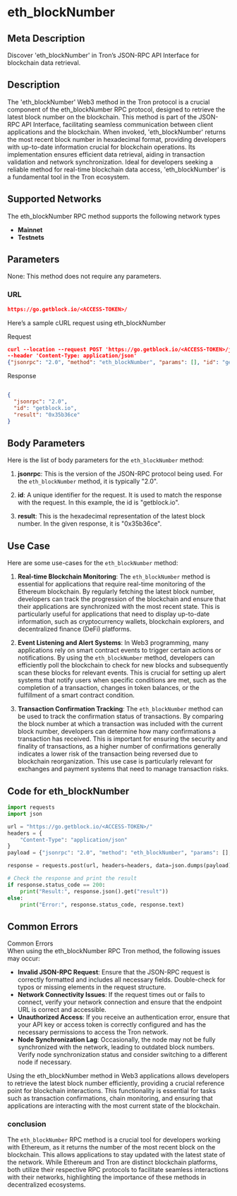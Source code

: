 # eth_blockNumber


## Meta Description
Discover 'eth_blockNumber' in Tron’s JSON-RPC API Interface for blockchain data retrieval.

## Description
The 'eth_blockNumber' Web3 method in the Tron protocol is a crucial component of the eth_blockNumber RPC protocol, designed to retrieve the latest block number on the blockchain. This method is part of the JSON-RPC API Interface, facilitating seamless communication between client applications and the blockchain. When invoked, 'eth_blockNumber' returns the most recent block number in hexadecimal format, providing developers with up-to-date information crucial for blockchain operations. Its implementation ensures efficient data retrieval, aiding in transaction validation and network synchronization. Ideal for developers seeking a reliable method for real-time blockchain data access, 'eth_blockNumber' is a fundamental tool in the Tron ecosystem.

## Supported Networks
The eth_blockNumber RPC method supports the following network types
- **Mainnet**
- **Testnets**

## Parameters

None: This method does not require any parameters.

### URL
```json
https://go.getblock.io/<ACCESS-TOKEN>/
```
Here’s a sample cURL request using eth_blockNumber

Request
```json
curl --location --request POST 'https://go.getblock.io/<ACCESS-TOKEN>/jsonrpc' 
--header 'Content-Type: application/json' 
{"jsonrpc": "2.0", "method": "eth_blockNumber", "params": [], "id": "getblock.io"}
```

Response
```json

{
  "jsonrpc": "2.0",
  "id": "getblock.io",
  "result": "0x35b36ce"
}
```
## Body Parameters

Here is the list of body parameters for the `eth_blockNumber` method:

1. **jsonrpc**: This is the version of the JSON-RPC protocol being used. For the `eth_blockNumber` method, it is typically "2.0".

2. **id**: A unique identifier for the request. It is used to match the response with the request. In this example, the id is "getblock.io".

3. **result**: This is the hexadecimal representation of the latest block number. In the given response, it is "0x35b36ce".

## Use Case

Here are some use-cases for the `eth_blockNumber` method:

1. **Real-time Blockchain Monitoring**: The `eth_blockNumber` method is essential for applications that require real-time monitoring of the Ethereum blockchain. By regularly fetching the latest block number, developers can track the progression of the blockchain and ensure that their applications are synchronized with the most recent state. This is particularly useful for applications that need to display up-to-date information, such as cryptocurrency wallets, blockchain explorers, and decentralized finance (DeFi) platforms.

2. **Event Listening and Alert Systems**: In Web3 programming, many applications rely on smart contract events to trigger certain actions or notifications. By using the `eth_blockNumber` method, developers can efficiently poll the blockchain to check for new blocks and subsequently scan these blocks for relevant events. This is crucial for setting up alert systems that notify users when specific conditions are met, such as the completion of a transaction, changes in token balances, or the fulfillment of a smart contract condition.

3. **Transaction Confirmation Tracking**: The `eth_blockNumber` method can be used to track the confirmation status of transactions. By comparing the block number at which a transaction was included with the current block number, developers can determine how many confirmations a transaction has received. This is important for ensuring the security and finality of transactions, as a higher number of confirmations generally indicates a lower risk of the transaction being reversed due to blockchain reorganization. This use case is particularly relevant for exchanges and payment systems that need to manage transaction risks.

## Code for eth_blockNumber


```python
import requests
import json

url = "https://go.getblock.io/<ACCESS-TOKEN>/"
headers = {
    "Content-Type": "application/json"
}
payload = {"jsonrpc": "2.0", "method": "eth_blockNumber", "params": [], "id": "getblock.io"}

response = requests.post(url, headers=headers, data=json.dumps(payload))

# Check the response and print the result
if response.status_code == 200:
    print("Result:", response.json().get("result"))
else:
    print("Error:", response.status_code, response.text)
```
## Common Errors

Common Errors  
When using the eth_blockNumber RPC Tron method, the following issues may occur:  
- **Invalid JSON-RPC Request**: Ensure that the JSON-RPC request is correctly formatted and includes all necessary fields. Double-check for typos or missing elements in the request structure.  
- **Network Connectivity Issues**: If the request times out or fails to connect, verify your network connection and ensure that the endpoint URL is correct and accessible.  
- **Unauthorized Access**: If you receive an authentication error, ensure that your API key or access token is correctly configured and has the necessary permissions to access the Tron network.  
- **Node Synchronization Lag**: Occasionally, the node may not be fully synchronized with the network, leading to outdated block numbers. Verify node synchronization status and consider switching to a different node if necessary.

Using the eth_blockNumber method in Web3 applications allows developers to retrieve the latest block number efficiently, providing a crucial reference point for blockchain interactions. This functionality is essential for tasks such as transaction confirmations, chain monitoring, and ensuring that applications are interacting with the most current state of the blockchain.

### conclusion

The `eth_blockNumber` RPC method is a crucial tool for developers working with Ethereum, as it returns the number of the most recent block on the blockchain. This allows applications to stay updated with the latest state of the network. While Ethereum and Tron are distinct blockchain platforms, both utilize their respective RPC protocols to facilitate seamless interactions with their networks, highlighting the importance of these methods in decentralized ecosystems.
